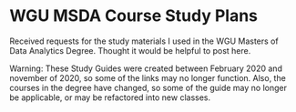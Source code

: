 # WGU MSDA Course Study Plans
Received requests for the study materials I used in the WGU Masters of Data Analytics Degree.  Thought it would be helpful to post here.

Warning: These Study Guides were created between February 2020 and november of 2020, so some of the links may no longer function.  Also, the courses in the degree have changed, so some of the guide may no longer be applicable, or may be refactored into new classes.
